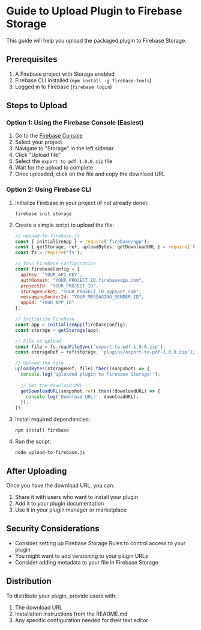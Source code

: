 # Guide to Upload Plugin to Firebase Storage

This guide will help you upload the packaged plugin to Firebase Storage.

## Prerequisites

1. A Firebase project with Storage enabled
2. Firebase CLI installed (`npm install -g firebase-tools`)
3. Logged in to Firebase (`firebase login`)

## Steps to Upload

### Option 1: Using the Firebase Console (Easiest)

1. Go to the [Firebase Console](https://console.firebase.google.com/)
2. Select your project
3. Navigate to "Storage" in the left sidebar
4. Click "Upload file"
5. Select the `export-to-pdf-1.0.0.zip` file
6. Wait for the upload to complete
7. Once uploaded, click on the file and copy the download URL

### Option 2: Using Firebase CLI

1. Initialize Firebase in your project (if not already done):
   ```
   firebase init storage
   ```

2. Create a simple script to upload the file:
   ```javascript
   // upload-to-firebase.js
   const { initializeApp } = require('firebase/app');
   const { getStorage, ref, uploadBytes, getDownloadURL } = require('firebase/storage');
   const fs = require('fs');

   // Your Firebase configuration
   const firebaseConfig = {
     apiKey: "YOUR_API_KEY",
     authDomain: "YOUR_PROJECT_ID.firebaseapp.com",
     projectId: "YOUR_PROJECT_ID",
     storageBucket: "YOUR_PROJECT_ID.appspot.com",
     messagingSenderId: "YOUR_MESSAGING_SENDER_ID",
     appId: "YOUR_APP_ID"
   };

   // Initialize Firebase
   const app = initializeApp(firebaseConfig);
   const storage = getStorage(app);

   // File to upload
   const file = fs.readFileSync('export-to-pdf-1.0.0.zip');
   const storageRef = ref(storage, 'plugins/export-to-pdf-1.0.0.zip');

   // Upload the file
   uploadBytes(storageRef, file).then((snapshot) => {
     console.log('Uploaded plugin to Firebase Storage!');
     
     // Get the download URL
     getDownloadURL(snapshot.ref).then((downloadURL) => {
       console.log('Download URL:', downloadURL);
     });
   });
   ```

3. Install required dependencies:
   ```
   npm install firebase
   ```

4. Run the script:
   ```
   node upload-to-firebase.js
   ```

## After Uploading

Once you have the download URL, you can:

1. Share it with users who want to install your plugin
2. Add it to your plugin documentation
3. Use it in your plugin manager or marketplace

## Security Considerations

- Consider setting up Firebase Storage Rules to control access to your plugin
- You might want to add versioning to your plugin URLs
- Consider adding metadata to your file in Firebase Storage

## Distribution

To distribute your plugin, provide users with:

1. The download URL
2. Installation instructions from the README.md
3. Any specific configuration needed for their text editor

